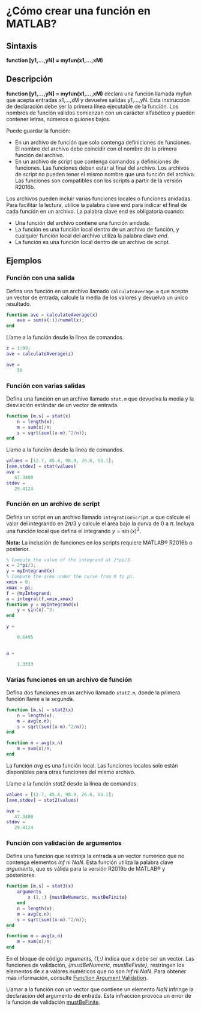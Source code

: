 # ¿Cómo crear una función en MATLAB?

## Sintaxis
**function [y1,...,yN] = myfun(x1,...,xM)**

## Descripción
**function [y1,...,yN] = myfun(x1,...,xM)** declara una función llamada myfun que acepta entradas x1,...,xM y devuelve salidas y1,...,yN. Esta instrucción de declaración debe ser la primera línea ejecutable de la función. Los nombres de función válidos comienzan con un carácter alfabético y pueden contener letras, números o guiones bajos.

Puede guardar la función:
- En un archivo de función que solo contenga definiciones de funciones. El nombre del archivo debe coincidir con el nombre de la primera función del archivo.
- En un archivo de script que contenga comandos y definiciones de funciones. Las funciones deben estar al final del archivo. Los archivos de script no pueden tener el mismo nombre que una función del archivo. Las funciones son compatibles con los scripts a partir de la versión R2016b.

Los archivos pueden incluir varias funciones locales o funciones anidadas. Para facilitar la lectura, utilice la palabra clave end para indicar el final de cada función en un archivo. La palabra clave end es obligatoria cuando:
- Una función del archivo contiene una función anidada.
- La función es una función local dentro de un archivo de función, y cualquier función local del archivo utiliza la palabra clave *end*.
- La función es una función local dentro de un archivo de script.

## Ejemplos

### Función con una salida
Defina una función en un archivo llamado `calculateAverage.m` que acepte un vector de entrada, calcule la media de los valores y devuelva un único resultado.

```matlab
function ave = calculateAverage(x)
    ave = sum(x(:))/numel(x); 
end
```
Llame a la función desde la línea de comandos.
```matlab
z = 1:99;
ave = calculateAverage(z)

ave =
    50
```
### Función con varias salidas
Defina una función en un archivo llamado `stat.m` que devuelva la media y la desviación estándar de un vector de entrada.
```matlab
function [m,s] = stat(x)
    n = length(x);
    m = sum(x)/n;
    s = sqrt(sum((x-m).^2/n));
end
```
Llame a la función desde la línea de comandos.
```matlab
values = [12.7, 45.4, 98.9, 26.6, 53.1];
[ave,stdev] = stat(values)
ave =
   47.3400
stdev =
   29.4124
```
### Función en un archivo de script
Defina un script en un archivo llamado `integrationScript.m` que calcule el valor del integrando en $2\pi/3$ y calcule el área bajo la curva de 0 a $\pi$. Incluya una función local que defina el integrando $y = \sin(x)^3$.

**Nota:** La inclusión de funciones en los scripts requiere MATLAB® R2016b o posterior.
```matlab
% Compute the value of the integrand at 2*pi/3.
x = 2*pi/3;
y = myIntegrand(x)
% Compute the area under the curve from 0 to pi.
xmin = 0;
xmax = pi;
f = @myIntegrand;
a = integral(f,xmin,xmax)
function y = myIntegrand(x)
    y = sin(x).^3;
end
```
```matlab
y =

    0.6495


a =

    1.3333
```
### Varias funciones en un archivo de función
Defina dos funciones en un archivo llamado `stat2.m`, donde la primera función llame a la segunda.
```matlab
function [m,s] = stat2(x)
    n = length(x);
    m = avg(x,n);
    s = sqrt(sum((x-m).^2/n));
end

function m = avg(x,n)
    m = sum(x)/n;
end
```
La función *avg* es una función local. Las funciones locales solo están disponibles para otras funciones del mismo archivo.

Llame a la función *stat2* desde la línea de comandos.
```matlab
values = [12.7, 45.4, 98.9, 26.6, 53.1];
[ave,stdev] = stat2(values)
```
```matlab
ave =
   47.3400
stdev =
   29.4124
```
### Función con validación de argumentos
Defina una función que restrinja la entrada a un vector numérico que no contenga elementos *Inf* ni *NaN*. Esta función utiliza la palabra clave *arguments*, que es válida para la versión R2019b de MATLAB® y posteriores.
```matlab
function [m,s] = stat3(x)
    arguments
        x (1,:) {mustBeNumeric, mustBeFinite}
    end
    n = length(x);
    m = avg(x,n);
    s = sqrt(sum((x-m).^2/n));
end

function m = avg(x,n)
    m = sum(x)/n;
end
```
En el bloque de código *arguments, (1,:)* indica que *x* debe ser un vector. Las funciones de validación, *{mustBeNumeric, mustBeFinite}*, restringen los elementos de *x* a valores numéricos que no son *Inf* ni *NaN*. Para obtener más información, consulte <a href="https://la.mathworks.com/help/matlab/matlab_prog/function-argument-validation-1.html" target="_blank">Function Argument Validation</a>.

Llamar a la función con un vector que contiene un elemento *NaN* infringe la declaración del argumento de entrada. Esta infracción provoca un error de la función de validación <a href="https://la.mathworks.com/help/matlab/ref/mustbefinite.html" target="_blank">mustBeFinite</a>.